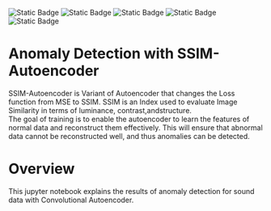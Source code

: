 ![Static Badge](https://img.shields.io/badge/python-3.7-blue)
![Static Badge](https://img.shields.io/badge/tensorflow-2.4-FF6F00)
![Static Badge](https://img.shields.io/badge/librosa-0.9.2-4D02A2)
![Static Badge](https://img.shields.io/badge/numpy-1.19.5-013243)
![Static Badge](https://img.shields.io/badge/pandas-1.3.5-150458)

# Anomaly Detection with SSIM-Autoencoder
 SSIM-Autoencoder is Variant of Autoencoder that changes the Loss function from MSE to SSIM.
 SSIM is an Index used to evaluate
 Image Similarity in terms of
 luminance, contrast,andstructure.
 <br>
 The goal of training is to enable the autoencoder to learn the features of normal data and reconstruct them effectively. This will ensure that abnormal data cannot be reconstructed well, and thus anomalies can be detected.

# Overview
This jupyter notebook explains the results of anomaly detection for sound data with Convolutional Autoencoder. 